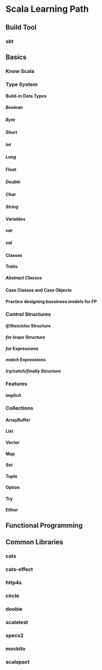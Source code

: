 # Scala Learning Path

## Build Tool

### sbt

## Basics

### Know Scala

### Type System

#### Build-in Data Types

##### Boolean

##### Byte

##### Short

##### Int

##### Long

##### Float

##### Double

##### Char

##### String

#### Variables

##### var

##### val

#### Classes

#### Traits

##### Abstract Classes

#### Case Classes and Case Objects

#### Practice designing bussiness models for FP

### Control Structures

#### **_if/then/else_** Structure

#### **_for loops_** Structure

#### **_for_** Expressions

#### **_match_** Expressions

#### **_try/catch/finally_** Structure

### Features

#### implicit

### Collections

#### ArrayBuffer

#### List

#### Vector

#### Map

#### Set

#### Tuple

#### Option

#### Try

#### Either

## Functional Programming

## Common Libraries

### cats

### cats-effect

### http4s

### circle

### doobie

### scalatest

### specs2

### mockito

### scalapact
